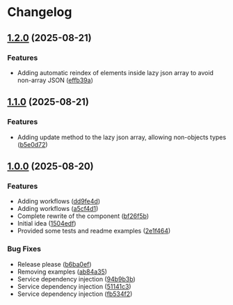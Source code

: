 # Changelog

## [1.2.0](https://github.com/vuryss/doctrine-lazy-json-odm/compare/v1.1.0...v1.2.0) (2025-08-21)


### Features

* Adding automatic reindex of elements inside lazy json array to avoid non-array JSON ([effb39a](https://github.com/vuryss/doctrine-lazy-json-odm/commit/effb39a13c03d305c64da610d888828084259b66))

## [1.1.0](https://github.com/vuryss/doctrine-lazy-json-odm/compare/v1.0.0...v1.1.0) (2025-08-21)


### Features

* Adding update method to the lazy json array, allowing non-objects types ([b5e0d72](https://github.com/vuryss/doctrine-lazy-json-odm/commit/b5e0d721e5fc0abcb61254cb1ed8ced30c188600))

## [1.0.0](https://github.com/vuryss/doctrine-lazy-json-odm/compare/v0.9.0...v1.0.0) (2025-08-20)


### Features

* Adding workflows ([dd9fe4d](https://github.com/vuryss/doctrine-lazy-json-odm/commit/dd9fe4d3984bdf75ae0830f43d5f12d108405865))
* Adding workflows ([a5cf4d1](https://github.com/vuryss/doctrine-lazy-json-odm/commit/a5cf4d1828d443a07f11f43f8e34db8a13211abf))
* Complete rewrite of the component ([bf26f5b](https://github.com/vuryss/doctrine-lazy-json-odm/commit/bf26f5be03b64b7b6fe35e0daa35cfa7e466d69e))
* Initial idea ([1504edf](https://github.com/vuryss/doctrine-lazy-json-odm/commit/1504edfb52f182b778078598f2a04bcdaacb5e83))
* Provided some tests and readme examples ([2e1f464](https://github.com/vuryss/doctrine-lazy-json-odm/commit/2e1f464bb73c540f9fa2f62b9a540e0a974dab37))


### Bug Fixes

* Release please ([b6ba0ef](https://github.com/vuryss/doctrine-lazy-json-odm/commit/b6ba0efd72fa89879907a1ca6ea81b604fd94aa2))
* Removing examples ([ab84a35](https://github.com/vuryss/doctrine-lazy-json-odm/commit/ab84a3527e3d6a2c71d992a8f9504d3170b73d38))
* Service dependency injection ([94b9b3b](https://github.com/vuryss/doctrine-lazy-json-odm/commit/94b9b3b25e24fce3af569d1fa4effc071d064351))
* Service dependency injection ([51141c3](https://github.com/vuryss/doctrine-lazy-json-odm/commit/51141c3473ba8054773e1af9e97f24ccc5c13685))
* Service dependency injection ([fb534f2](https://github.com/vuryss/doctrine-lazy-json-odm/commit/fb534f27e7dc1210c7c6ba8d01258d2b91ac3efc))
